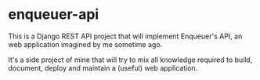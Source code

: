 # enqueuer-api

This is a Django REST API project that will implement Enqueuer's API, an web application imagined by me sometime ago.

It's a side project of mine that will try to mix all knowledge required to build, document, deploy and maintain a (useful) web application.
